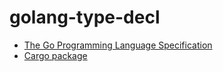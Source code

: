 # golang-type-decl

* [The Go Programming Language Specification](https://golang.org/ref/spec#TypeDecl)
* [Cargo package](https://crates.io/crates/golang-type-decl)
